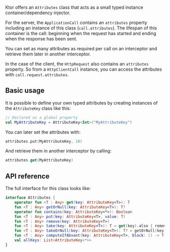 [//]: # (title: Attributes)
[//]: # (category: advanced)
[//]: # (caption: Passing information among interceptors)
[//]: # (keywords: attributes Passing information among interceptors dependency injector instance container)
[//]: # (ktor_version_review: 1.0.0)

Ktor offers an `Attributes` class that acts as a small typed instance container/dependency injector.

For the server, the `ApplicationCall` contains an `attributes` property including an instance of this class (`call.attributes`).
The lifespan of this container is the call: beginning when the request has started and ending when the response has been sent.

You can set as many attributes as required per call on an interceptor and retrieve them later in another interceptor.

In the case of the client, the `HttpRequest` also contains an `attributes` property.
So from a `HttpClientCall` instance, you can access the attributes with `call.request.attributes`.

## Basic usage

It is possible to define your own typed attributes by creating instances of the `AttributeKey` class like this:

```kotlin
// Declared as a global property
val MyAttributeKey = AttributeKey<Int>("MyAttributeKey")
```

You can later set the attributes with:

```kotlin
attributes.put(MyAttributeKey, 10)
```

And retrieve them in another interceptor by calling:

```kotlin
attributes.get(MyAttributeKey)
```

## API reference

The full interface for this class looks like:

```kotlin
interface Attributes {
    operator fun <T : Any> get(key: AttributeKey<T>): T
    fun <T : Any> getOrNull(key: AttributeKey<T>): T?
    operator fun contains(key: AttributeKey<*>): Boolean
    fun <T : Any> put(key: AttributeKey<T>, value: T)
    fun <T : Any> remove(key: AttributeKey<T>)
    fun <T : Any> take(key: AttributeKey<T>): T = get(key).also { remove(key) }
    fun <T : Any> takeOrNull(key: AttributeKey<T>): T? = getOrNull(key).also { remove(key) }
    fun <T : Any> computeIfAbsent(key: AttributeKey<T>, block: () -> T): T
    val allKeys: List<AttributeKey<*>>
}
```